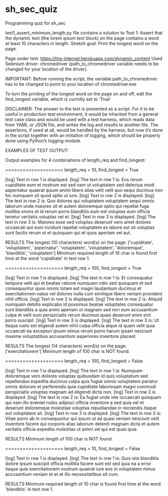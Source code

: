 # sh_sec_quiz
Programming quiz for sh_sec

test1_assert_minimum_length.py file contains a solution to Test 1: 
  Assert that the dynamic text (the lorem ipsum text block) on the page contains a word at least 10 characters in length.
  Stretch goal:
    Print the longest word on the page.

Page under test: https://the-internet.herokuapp.com/dynamic_content
Used Selenium driver: chromedriver (path_to_chromedriver variable needs to be changed for your location of the driver).

IMPORTANT: Before running the script, the variable path_to_chromedriver has to be changed to point to your location of chromedriver.exe

To turn the printing of the longest word on the page on and off, edit the find_longest variable, which is currntly set to 'True'

DISCLAIMER: The answer to the test is presented as a script. For it to be useful in production test environment, it would be inherited from a general test case class and would be used with a test harness, which reads data from YAML or JSON file, and writes the log and results to another file. The assertions, if used at all, would be handled by the harness, but now it’s done in the script together with an imitation of logging, which should be properly done using Python’s logging module.

EXAMPLES OF TEST OUTPUT:

Output examples for 4 combinations of length_req and find_longest:

====================
length_req = 10,
find_longest = True

[log] Text in row 1 is displayed.
[log] The text in row 1 is:
Eos rerum cupiditate eum et nostrum est sed nam ut voluptatem sed delectus modi aspernatur quaerat ipsum animi libero alias velit velit quo sequi ducimus non hic numquam sit quod optio ut iure.
[log] Text in row 2 is displayed.
[log] The text in row 2 is:
Quo dolores qui voluptatem voluptatem sequi omnis laborum unde maiores sit et autem doloremque optio qui repellat fuga mollitia omnis et id rerum porro blanditiis eum est voluptas eum officia tenetur veritatis voluptas vel et.
[log] Text in row 3 is displayed.
[log] The text in row 3 is:
Maiores esse sed voluptas deserunt vero amet dolores occaecati aut eum incidunt repellat voluptatem ex labore est sit voluptas sunt facilis rerum ut et quisquam qui et quos aperiam vel aut.

RESULTS
The longest (10 characters) word(s) on the page:
['cupiditate', 'voluptatem', 'aspernatur', 'voluptatem', 'voluptatem', 'doloremque', 'blanditiis', 'voluptatem']
Minimum required length of 10 char is found first time at the word 'cupiditate' in text row 1.

====================
length_req = 100,
find_longest = True

[log] Text in row 1 is displayed.
[log] The text in row 1 is:
Et consequatur tempora velit qui et beatae ratione numquam odio sed quisquam et sed consequuntur quos omnis totam est magni laudantium ducimus et exercitationem natus vel dolores nulla cum similique libero veniam provident nihil officia.
[log] Text in row 2 is displayed.
[log] The text in row 2 is:
Aliquid numquam debitis explicabo id possimus beatae voluptates consequatur sunt blanditiis a quia animi aperiam ut magnam sed non eum accusantium culpa et velit eum perspiciatis rerum ducimus quasi deserunt enim sint porro suscipit.
[log] Text in row 3 is displayed.
[log] The text in row 3 is:
Ut itaque iusto est eligendi autem nihil culpa officia atque id quam velit quia occaecati ea excepturi ipsum minus rerum porro harum ipsam nesciunt maxime voluptatibus accusantium asperiores inventore placeat.

RESULTS
The longest (14 characters) word(s) on the page:
['exercitationem']
Minimum length of 100 char is NOT found.

====================
length_req = 100,
find_longest = False

[log] Text in row 1 is displayed.
[log] The text in row 1 is:
Numquam doloremque vero dolores voluptas quibusdam id quis voluptatum sed repellendus expedita ducimus culpa quis fugiat omnis voluptatem pariatur omnis dolorum et perferendis quia cupiditate laboriosam magni commodi perspiciatis voluptas magnam ad eligendi dicta non.
[log] Text in row 2 is displayed.
[log] The text in row 2 is:
Ea fugiat unde iste occaecati quisquam qui nam illo eveniet nobis adipisci officia inventore a sed quia vel et deserunt doloremque molestiae voluptas repudiandae in reiciendis itaque aut voluptatem sit.
[log] Text in row 3 is displayed.
[log] The text in row 3 is:
Vitae porro ab in consequuntur qui ipsum ut ad quasi veniam nesciunt velit inventore facere qui corporis alias laborum deleniti magnam dicta et autem veritatis officia expedita molestias ut animi vel qui est quas quia.

RESULTS
Minimum length of 100 char is NOT found.

====================
length_req = 10,
find_longest = False

[log] Text in row 1 is displayed.
[log] The text in row 1 is:
Quis iste blanditiis dolore ipsum suscipit officia mollitia facere sunt est sed quia ea a error itaque quia exercitationem nostrum quaerat iure eos in voluptatem minus accusantium veniam et et et illo necessitatibus sit cum.

RESULTS
Minimum required length of 10 char is found first time at the word 'blanditiis' in text row 1.
